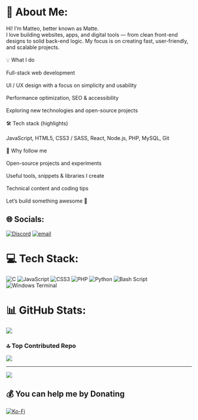 # 💫 About Me:
Hi! I’m Matteo, better known as Matte.<br>I love building websites, apps, and digital tools — from clean front-end designs to solid back-end logic. My focus is on creating fast, user-friendly, and scalable projects.<br><br>💡 What I do<br><br>Full-stack web development<br><br>UI / UX design with a focus on simplicity and usability<br><br>Performance optimization, SEO & accessibility<br><br>Exploring new technologies and open-source projects<br><br>🛠 Tech stack (highlights)<br><br>JavaScript, HTML5, CSS3 / SASS, React, Node.js, PHP, MySQL, Git<br><br>📌 Why follow me<br><br>Open-source projects and experiments<br><br>Useful tools, snippets & libraries I create<br><br>Technical content and coding tips<br><br>Let’s build something awesome 🚀


## 🌐 Socials:
[![Discord](https://img.shields.io/badge/Discord-%237289DA.svg?logo=discord&logoColor=white)](https://discord.gg/https://discord.gg/E5R2BymHYu) [![email](https://img.shields.io/badge/Email-D14836?logo=gmail&logoColor=white)](mailto:matte.abate@outlook.it) 

# 💻 Tech Stack:
![C](https://img.shields.io/badge/c-%2300599C.svg?style=flat&logo=c&logoColor=white) ![JavaScript](https://img.shields.io/badge/javascript-%23323330.svg?style=flat&logo=javascript&logoColor=%23F7DF1E) ![CSS3](https://img.shields.io/badge/css3-%231572B6.svg?style=flat&logo=css3&logoColor=white) ![PHP](https://img.shields.io/badge/php-%23777BB4.svg?style=flat&logo=php&logoColor=white) ![Python](https://img.shields.io/badge/python-3670A0?style=flat&logo=python&logoColor=ffdd54) ![Bash Script](https://img.shields.io/badge/bash_script-%23121011.svg?style=flat&logo=gnu-bash&logoColor=white) ![Windows Terminal](https://img.shields.io/badge/Windows%20Terminal-%234D4D4D.svg?style=flat&logo=windows-terminal&logoColor=white)
# 📊 GitHub Stats:
![](https://github-readme-stats.vercel.app/api/top-langs/?username=hi-its-matte&theme=dark&hide_border=false&include_all_commits=false&count_private=false&layout=compact)

### 🔝 Top Contributed Repo
![](https://github-contributor-stats.vercel.app/api?username=hi-its-matte&limit=5&theme=dark&combine_all_yearly_contributions=true)

---
[![](https://visitcount.itsvg.in/api?id=hi-its-matte&icon=0&color=0)](https://visitcount.itsvg.in)

  ## 💰 You can help me by Donating
  [![Ko-Fi](https://img.shields.io/badge/Ko--fi-F16061?style=for-the-badge&logo=ko-fi&logoColor=white)](https://ko-fi.com/mattedev) 

  
<!-- Proudly created with GPRM ( https://gprm.itsvg.in ) -->